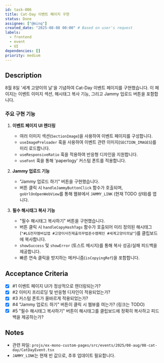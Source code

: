 ```yaml
---
id: task-006
title: Cat-Day 이벤트 페이지 구현
status: Done
assignee: ["@minq"]
created_date: "2025-08-08 00:00" # Based on user's request
labels:
  - frontend
  - event
  - UI
dependencies: []
priority: medium
---
```


## Description

8월 8일 '세계 고양이의 날'을 기념하여 Cat-Day 이벤트 페이지를 구현했습니다. 이 페이지는 이벤트 이미지 섹션, 해시태그 복사 기능, 그리고 Jammy 업로드 버튼을 포함합니다.

### 주요 구현 기능

1.  **이벤트 페이지 UI 렌더링**

    - 여러 이미지 섹션(`SectionImage`)을 사용하여 이벤트 페이지를 구성합니다.
    - `useImagePreloader` 훅을 사용하여 이벤트 관련 이미지(`SECTION_IMAGES`)를 미리 로드합니다.
    - `useResponsiveRatio` 훅을 적용하여 반응형 디자인을 지원합니다.
    - `useFont` 훅을 통해 'paperlogy' 커스텀 폰트를 적용합니다.

2.  **Jammy 업로드 기능**

    - "Jammy 업로드 하기" 버튼을 구현했습니다.
    - 버튼 클릭 시 `handleJammyButtonClick` 함수가 호출되며, `goUrlOnOpenWebView`를 통해 웹뷰에서 `JAMMY_LINK` (현재 TODO 상태)를 엽니다.

3.  **필수 해시태그 복사 기능**
    - "필수 해시태그 복사하기" 버튼을 구현했습니다.
    - 버튼 클릭 시 `handleCopyHashTags` 함수가 호출되어 미리 정의된 해시태그(`"#LG전자멤버십앱 #고양이사진제출의무법준수캠페인 #세계고양이의날"`)를 클립보드에 복사합니다.
    - `showSuccess` 및 `showError` (토스트 메시지)를 통해 복사 성공/실패 피드백을 제공합니다.
    - 빠른 연속 클릭을 방지하는 메커니즘(`isCopyingRef`)을 포함합니다.

## Acceptance Criteria

<!-- AC:BEGIN -->

- [x] #1 이벤트 페이지 UI가 정상적으로 렌더링되는가?
- [x] #2 이미지 프리로딩 및 반응형 디자인이 적용되었는가?
- [x] #3 커스텀 폰트가 올바르게 적용되었는가?
- [x] #4 "Jammy 업로드 하기" 버튼이 클릭 시 웹뷰를 여는가? (링크는 TODO)
- [x] #5 "필수 해시태그 복사하기" 버튼이 해시태그를 클립보드에 정확히 복사하고 피드백을 제공하는가?
<!-- AC:END -->

## Notes

- 관련 파일: `projs/ex-mono-custom-pages/src/events/2025/08-aug/08-cat-day/CatDayEvent.tsx`
- `JAMMY_LINK`는 현재 빈 값으로, 추후 업데이트 필요합니다.
